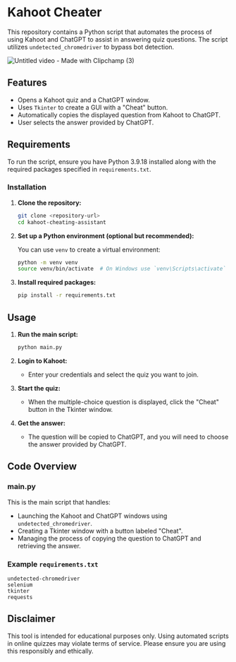 # Kahoot Cheater

This repository contains a Python script that automates the process of using Kahoot and ChatGPT to assist in answering quiz questions. The script utilizes `undetected_chromedriver` to bypass bot detection.

![Untitled video - Made with Clipchamp (3)](https://github.com/user-attachments/assets/36635c85-1c3d-4ae5-8575-779fb2fad66e)

## Features

- Opens a Kahoot quiz and a ChatGPT window.
- Uses `Tkinter` to create a GUI with a "Cheat" button.
- Automatically copies the displayed question from Kahoot to ChatGPT.
- User selects the answer provided by ChatGPT.

## Requirements

To run the script, ensure you have Python 3.9.18 installed along with the required packages specified in `requirements.txt`. 

### Installation

1. **Clone the repository:**

   ```bash
   git clone <repository-url>
   cd kahoot-cheating-assistant

   ```

2. **Set up a Python environment (optional but recommended):**

   You can use `venv` to create a virtual environment:

   ```bash
   python -m venv venv
   source venv/bin/activate  # On Windows use `venv\Scripts\activate`
   ```

3. **Install required packages:**

   ```bash
   pip install -r requirements.txt
   ```

## Usage

1. **Run the main script:**

   ```bash
   python main.py
   ```

2. **Login to Kahoot:**
   - Enter your credentials and select the quiz you want to join.

3. **Start the quiz:**
   - When the multiple-choice question is displayed, click the "Cheat" button in the Tkinter window.

4. **Get the answer:**
   - The question will be copied to ChatGPT, and you will need to choose the answer provided by ChatGPT.

## Code Overview

### main.py

This is the main script that handles:

- Launching the Kahoot and ChatGPT windows using `undetected_chromedriver`.
- Creating a Tkinter window with a button labeled "Cheat".
- Managing the process of copying the question to ChatGPT and retrieving the answer.

### Example `requirements.txt`

```plaintext
undetected-chromedriver
selenium
tkinter
requests
```

## Disclaimer

This tool is intended for educational purposes only. Using automated scripts in online quizzes may violate terms of service. Please ensure you are using this responsibly and ethically. 

